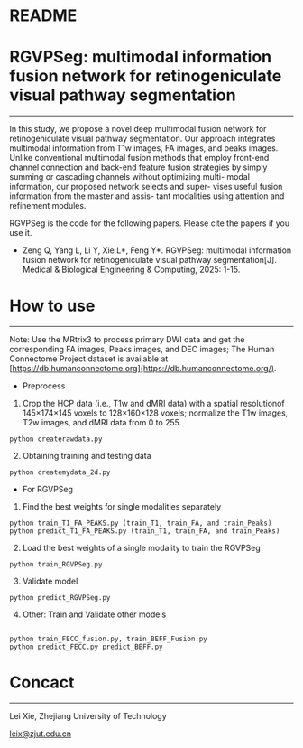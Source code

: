 # README

# **RGVPSeg: multimodal information fusion network for retinogeniculate visual pathway segmentation**

---

In this study, we propose a novel deep multimodal fusion network for retinogeniculate visual pathway segmentation. Our approach integrates multimodal information from T1w images, FA images, and peaks images. Unlike conventional multimodal fusion methods that employ front-end channel connection and back-end feature fusion strategies by simply summing or cascading channels without optimizing multi- modal information, our proposed network selects and super- vises useful fusion information from the master and assis- tant modalities using attention and refinement modules.


RGVPSeg is the code for the following papers. Please cite the papers if you use it.

- Zeng Q, Yang L, Li Y, Xie L*, Feng Y*. RGVPSeg: multimodal information fusion network for retinogeniculate visual pathway segmentation[J]. Medical & Biological Engineering & Computing, 2025: 1-15.
  


# **How to use**

---
Note: Use the MRtrix3 to process primary DWI data and get the corresponding FA images, Peaks images, and DEC images; The Human Connectome Project dataset is available at [https://db.humanconnectome.org](https://db.humanconnectome.org/).

- Preprocess

1. Crop the HCP data (i.e., T1w and dMRI data) with a spatial resolutionof 145×174×145 voxels to 128×160×128 voxels; normalize the T1w images, T2w images, and dMRI data from 0 to 255.
```
python createrawdata.py
```
2. Obtaining training and testing data
```
python createmydata_2d.py
```
- For RGVPSeg

1. Find the best weights for single modalities separately
```
python train_T1_FA_PEAKS.py (train_T1, train_FA, and train_Peaks)
python predict_T1_FA_PEAKS.py (train_T1, train_FA, and train_Peaks)
```
2. Load the best weights of a single modality to train the RGVPSeg
```
python train_RGVPSeg.py
```
3. Validate model
```
python predict_RGVPSeg.py
```

4. Other: Train and Validate other models

```

python train_FECC_fusion.py, train_BEFF_Fusion.py
python predict_FECC.py predict_BEFF.py
```


# **Concact**

---
Lei Xie, Zhejiang University of Technology

leix@zjut.edu.cn
